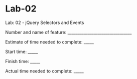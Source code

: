 # Lab-02
Lab: 02 - jQuery Selectors and Events


Number and name of feature: ________________________________

Estimate of time needed to complete: _____

Start time: _____

Finish time: _____

Actual time needed to complete: _____